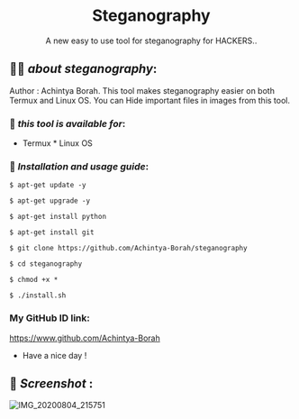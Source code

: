 <h1 align="center">Steganography</h1>
<p align="center">
      A new easy to use tool for steganography for HACKERS..
</p>

## 👨‍💻 ***about steganography***:
Author : Achintya Borah.
This tool makes steganography easier on both Termux and Linux OS. You can Hide important files in images from this tool.

### 📌 ***this tool is available for***:

* Termux * Linux OS
### 📌 ***Installation and usage guide***:
```
$ apt-get update -y
```
```
$ apt-get upgrade -y
```
```
$ apt-get install python
```
```
$ apt-get install git
```
```
$ git clone https://github.com/Achintya-Borah/steganography
```
```
$ cd steganography
```
```
$ chmod +x *
```
```
$ ./install.sh
```
### My GitHub ID link:
https://www.github.com/Achintya-Borah
* Have a nice day !
## 📌 ***Screenshot*** :
![IMG_20200804_215751](https://user-images.githubusercontent.com/69204819/89320787-7de48c00-d671-11ea-805e-5d2ba3fd0145.jpg)
